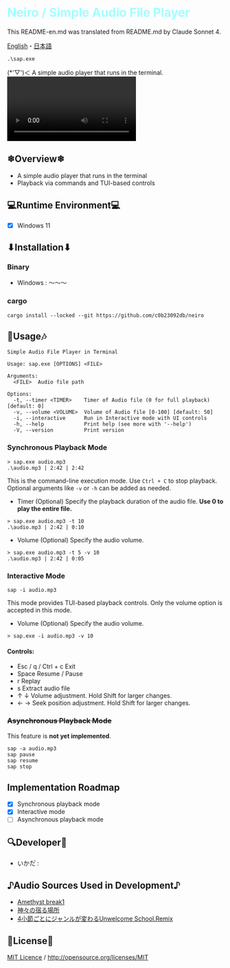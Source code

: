 # <span style="color:#A0ffff">Neiro / Simple Audio File Player</span>

This README-en.md was translated from README.md by Claude Sonnet 4.

[English](README-en.md)・[日本語](../README.md)
```batch
.\sap.exe
```
(*'▽')＜ A simple audio player that runs in the terminal.
![Demo Movie](.\document\demo\demo_movie.mp4)

## ❄Overview❄
- A simple audio player that runs in the terminal
- Playback via commands and TUI-based controls

## 💻Runtime Environment💻
- [x] Windows 11

## ⬇Installation⬇

### Binary
- Windows : ～～～

### cargo
```batch
cargo install --locked --git https://github.com/c0b23092db/neiro
```

## 🎼Usage🎶
```
Simple Audio File Player in Terminal

Usage: sap.exe [OPTIONS] <FILE>

Arguments:
  <FILE>  Audio file path

Options:
  -t, --timer <TIMER>    Timer of Audio file (0 for full playback) [default: 0]
  -v, --volume <VOLUME>  Volume of Audio file [0-100] [default: 50]
  -i, --interactive      Run in Interactive mode with UI controls
  -h, --help             Print help (see more with '--help')
  -V, --version          Print version
```

### Synchronous Playback Mode
```batch
> sap.exe audio.mp3
.\audio.mp3 | 2:42 | 2:42
```
This is the command-line execution mode.
Use `Ctrl + C` to stop playback.
Optional arguments like `-v` or `-h` can be added as needed.

- Timer (Optional)
  Specify the playback duration of the audio file.
  **Use 0 to play the entire file.**
```batch
> sap.exe audio.mp3 -t 10
.\audio.mp3 | 2:42 | 0:10
```

- Volume (Optional)
  Specify the audio volume.
```batch
> sap.exe audio.mp3 -t 5 -v 10
.\audio.mp3 | 2:42 | 0:05
```

### Interactive Mode
```batch
sap -i audio.mp3
```
This mode provides TUI-based playback controls.
Only the volume option is accepted in this mode.

- Volume (Optional)
  Specify the audio volume.
```batch
> sap.exe -i audio.mp3 -v 10
```

#### Controls:
- Esc / q / Ctrl + c
  Exit
- Space
  Resume / Pause
- r
  Replay
- s
  Extract audio file
- ↑ ↓
  Volume adjustment. Hold Shift for larger changes.
- ← →
  Seek position adjustment. Hold Shift for larger changes.

### ~~Asynchronous Playback Mode~~
This feature is **not yet implemented**.
```batch
sap -a audio.mp3
sap pause
sap resume
sap stop
```

## Implementation Roadmap
- [x] Synchronous playback mode
- [x] Interactive mode
- [ ] Asynchronous playback mode

## 🔍Developer🔎
- いかた゚ : [](url)

## ♪Audio Sources Used in Development♪
- [Amethyst break1](https://minecraft.fandom.com/wiki/Category:Amethyst_sounds)
- [神々の宿る場所](https://amachamusic.chagasi.com/music_kamigaminoyadorubasho.html)
- [4小節ごとにジャンルが変わるUnwelcome School.Remix](https://booth.pm/ja/items/6307718)

## 📄License📝
[MIT Licence](./LICENCE.md) / <http://opensource.org/licenses/MIT>